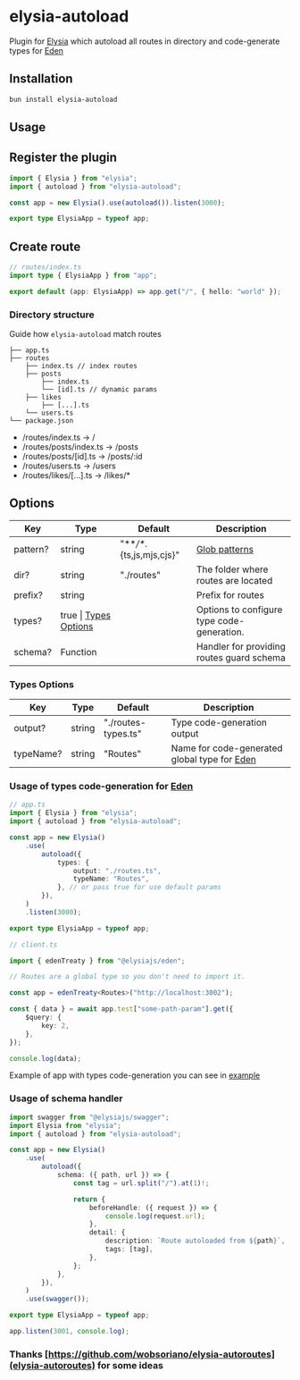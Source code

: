 # elysia-autoload

Plugin for [Elysia](https://elysiajs.com/) which autoload all routes in directory and code-generate types for [Eden](https://elysiajs.com/eden/overview.html)

## Installation

```bash
bun install elysia-autoload
```

## Usage

## Register the plugin

```ts
import { Elysia } from "elysia";
import { autoload } from "elysia-autoload";

const app = new Elysia().use(autoload()).listen(3000);

export type ElysiaApp = typeof app;
```

## Create route

```ts
// routes/index.ts
import type { ElysiaApp } from "app";

export default (app: ElysiaApp) => app.get("/", { hello: "world" });
```

### Directory structure

Guide how `elysia-autoload` match routes

```
├── app.ts
├── routes
    ├── index.ts // index routes
    ├── posts
        ├── index.ts
        └── [id].ts // dynamic params
    ├── likes
        ├── [...].ts
    └── users.ts
└── package.json
```

-   /routes/index.ts → /
-   /routes/posts/index.ts → /posts
-   /routes/posts/[id].ts → /posts/:id
-   /routes/users.ts → /users
-   /routes/likes/[...].ts → /likes/\*

## Options

| Key      | Type                                    | Default                     | Description                                                         |
| -------- | --------------------------------------- | --------------------------- | ------------------------------------------------------------------- |
| pattern? | string                                  | "\*\*_/\*_.{ts,js,mjs,cjs}" | [Glob patterns](<https://en.wikipedia.org/wiki/Glob_(programming)>) |
| dir?     | string                                  | "./routes"                  | The folder where routes are located                                 |
| prefix?  | string                                  |                             | Prefix for routes                                                   |
| types?   | true \| [Types Options](#types-options) |                             | Options to configure type code-generation.                          |
| schema?  | Function                                |                             | Handler for providing routes guard schema                           |

### Types Options

| Key       | Type   | Default             | Description                                                                             |
| --------- | ------ | ------------------- | --------------------------------------------------------------------------------------- |
| output?   | string | "./routes-types.ts" | Type code-generation output                                                             |
| typeName? | string | "Routes"            | Name for code-generated global type for [Eden](https://elysiajs.com/eden/overview.html) |

### Usage of types code-generation for [Eden](https://elysiajs.com/eden/overview.html)

```ts
// app.ts
import { Elysia } from "elysia";
import { autoload } from "elysia-autoload";

const app = new Elysia()
    .use(
        autoload({
            types: {
                output: "./routes.ts",
                typeName: "Routes",
            }, // or pass true for use default params
        }),
    )
    .listen(3000);

export type ElysiaApp = typeof app;
```

```ts
// client.ts

import { edenTreaty } from "@elysiajs/eden";

// Routes are a global type so you don't need to import it.

const app = edenTreaty<Routes>("http://localhost:3002");

const { data } = await app.test["some-path-param"].get({
    $query: {
        key: 2,
    },
});

console.log(data);
```

Example of app with types code-generation you can see in [example](https://github.com/kravetsone/elysia-autoload/tree/main/example)

### Usage of schema handler

```ts
import swagger from "@elysiajs/swagger";
import Elysia from "elysia";
import { autoload } from "elysia-autoload";

const app = new Elysia()
    .use(
        autoload({
            schema: ({ path, url }) => {
                const tag = url.split("/").at(1)!;

                return {
                    beforeHandle: ({ request }) => {
                        console.log(request.url);
                    },
                    detail: {
                        description: `Route autoloaded from ${path}`,
                        tags: [tag],
                    },
                };
            },
        }),
    )
    .use(swagger());

export type ElysiaApp = typeof app;

app.listen(3001, console.log);
```

### Thanks [https://github.com/wobsoriano/elysia-autoroutes](elysia-autoroutes) for some ideas
